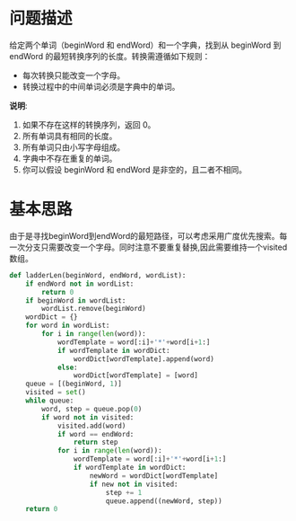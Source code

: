 # 问题描述
给定两个单词（beginWord 和 endWord）和一个字典，找到从 beginWord 到 endWord 的最短转换序列的长度。转换需遵循如下规则：

- 每次转换只能改变一个字母。
- 转换过程中的中间单词必须是字典中的单词。

**说明**:

1. 如果不存在这样的转换序列，返回 0。
2. 所有单词具有相同的长度。
3. 所有单词只由小写字母组成。
4. 字典中不存在重复的单词。
5. 你可以假设 beginWord 和 endWord 是非空的，且二者不相同。

# 基本思路
由于是寻找beginWord到endWord的最短路径，可以考虑采用广度优先搜索。每一次分支只需要改变一个字母。同时注意不要重复替换,因此需要维持一个visited数组。
```python
def ladderLen(beginWord, endWord, wordList):
    if endWord not in wordList:
        return 0
    if beginWord in wordList:
        wordList.remove(beginWord)
    wordDict = {}
    for word in wordList:
        for i in range(len(word)):
            wordTemplate = word[:i]+'*'+word[i+1:]
            if wordTemplate in wordDict:
                wordDict[wordTemplate].append(word)
            else:
                wordDict[wordTemplate] = [word]
    queue = [(beginWord, 1)]
    visited = set()
    while queue:
        word, step = queue.pop(0)
        if word not in visited:
            visited.add(word)
            if word == endWord:
                return step
            for i in range(len(word)):
                wordTemplate = word[:i]+'*'+word[i+1:]
                if wordTemplate in wordDict:
                    newWord = wordDict[wordTemplate]
                    if new not in visited:
                        step += 1
                        queue.append((newWord, step))
    return 0
```